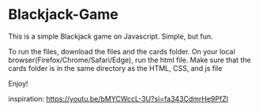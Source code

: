 # Blackjack-Game
This is a simple Blackjack game on Javascript. Simple, but fun.


To run the files, download the files and the cards folder.
On your local browser(Firefox/Chrome/Safari/Edge), run the html file.
Make sure that the cards folder is in the same directory as the HTML, CSS, and js file


Enjoy!


inspiration: https://youtu.be/bMYCWccL-3U?si=fa343CdmrHe9PfZl
